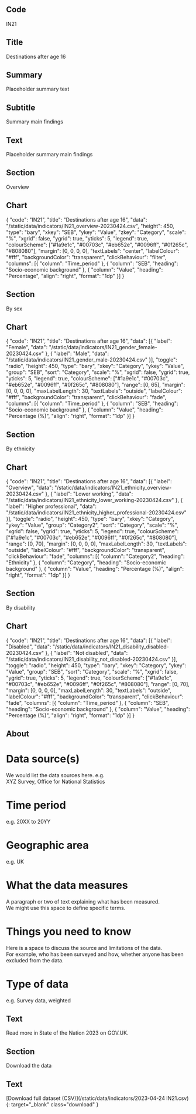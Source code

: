 ## Code
IN21

## Title
Destinations after age 16

## Summary
Placeholder summary text

## Subtitle
Summary main findings

## Text
Placeholder summary main findings

## Section
Overview

## Chart
{ "code": "IN21", "title": "Destinations after age 16", "data": "/static/data/indicators/IN21_overview-20230424.csv", "height": 450, "type": "bary", "xkey": "SEB", "ykey": "Value", "zkey": "Category", "scale": "%", "xgrid": false, "ygrid": true, "yticks": 5, "legend": true, "colourScheme": ["#1a9e1c", "#00703c", "#eb652e", "#0096ff", "#0f265c", "#808080"], "margin": [0, 0, 0, 0], "textLabels": "center", "labelColour": "#fff", "backgroundColor": "transparent", "clickBehaviour": "filter", "columns": [{ "column": "Time_period" }, { "column": "SEB", "heading": "Socio-economic background" }, { "column": "Value", "heading": "Percentage", "align": "right", "format": "1dp" }] }

## Section
By sex

## Chart
{ "code": "IN21", "title": "Destinations after age 16", "data": [{ "label": "Female", "data": "/static/data/indicators/IN21_gender_female-20230424.csv" }, { "label": "Male", "data": "/static/data/indicators/IN21_gender_male-20230424.csv" }], "toggle": "radio", "height": 450, "type": "bary", "xkey": "Category", "ykey": "Value", "group": "SEB", "sort": "Category", "scale": "%", "xgrid": false, "ygrid": true, "yticks": 5, "legend": true, "colourScheme": ["#1a9e1c", "#00703c", "#eb652e", "#0096ff", "#0f265c", "#808080"], "range": [0, 65], "margin": [0, 0, 0, 0], "maxLabelLength": 30, "textLabels": "outside", "labelColour": "#fff", "backgroundColor": "transparent", "clickBehaviour": "fade", "columns": [{ "column": "Time_period" }, { "column": "SEB", "heading": "Socio-economic background" }, { "column": "Value", "heading": "Percentage (%)", "align": "right", "format": "1dp" }] }

## Section
By ethnicity

## Chart
{ "code": "IN21", "title": "Destinations after age 16", "data": [{ "label": "Overview", "data": "/static/data/indicators/IN21_ethnicity_overview-20230424.csv" }, { "label": "Lower working", "data": "/static/data/indicators/IN21_ethnicity_lower_working-20230424.csv" }, { "label": "Higher professional", "data": "/static/data/indicators/IN21_ethnicity_higher_professional-20230424.csv" }], "toggle": "radio", "height": 450, "type": "bary", "xkey": "Category", "ykey": "Value", "group": "Category2", "sort": "Category", "scale": "%", "xgrid": false, "ygrid": true, "yticks": 5, "legend": true, "colourScheme": ["#1a9e1c", "#00703c", "#eb652e", "#0096ff", "#0f265c", "#808080"], "range": [0, 70], "margin": [0, 0, 0, 0], "maxLabelLength": 30, "textLabels": "outside", "labelColour": "#fff", "backgroundColor": "transparent", "clickBehaviour": "fade", "columns": [{ "column": "Category2", "heading": "Ethnicity" }, { "column": "Category", "heading": "Socio-economic background" }, { "column": "Value", "heading": "Percentage (%)", "align": "right", "format": "1dp" }] }

## Section
By disability

## Chart
{ "code": "IN21", "title": "Destinations after age 16", "data": [{ "label": "Disabled", "data": "/static/data/indicators/IN21_disability_disabled-20230424.csv" }, { "label": "Not disabled", "data": "/static/data/indicators/IN21_disability_not_disabled-20230424.csv" }], "toggle": "radio", "height": 450, "type": "bary", "xkey": "Category", "ykey": "Value", "group": "SEB", "sort": "Category", "scale": "%", "xgrid": false, "ygrid": true, "yticks": 5, "legend": true, "colourScheme": ["#1a9e1c", "#00703c", "#eb652e", "#0096ff", "#0f265c", "#808080"], "range": [0, 70], "margin": [0, 0, 0, 0], "maxLabelLength": 30, "textLabels": "outside", "labelColour": "#fff", "backgroundColor": "transparent", "clickBehaviour": "fade", "columns": [{ "column": "Time_period" }, { "column": "SEB", "heading": "Socio-economic background" }, { "column": "Value", "heading": "Percentage (%)", "align": "right", "format": "1dp" }] }

## About
# Data source(s)
We would list the data sources here. e.g.<br>
XYZ Survey, Office for National Statistics

# Time period
e.g. 20XX to 20YY

# Geographic area
e.g. UK

# What the data measures
A paragraph or two of text explaining what has been measured.<br>
We might use this space to define specific terms.

# Things you need to know
Here is a space to discuss the source and limitations of the data.<br>
For example, who has been surveyed and how, whether anyone has been excluded from the data.

# Type of data
e.g. Survey data, weighted

## Text
Read more in State of the Nation 2023 on GOV.UK.

## Section
Download the data

## Text
[Download full dataset (CSV)](/static/data/indicators/2023-04-24 IN21.csv){: target="_blank" class="download" }
